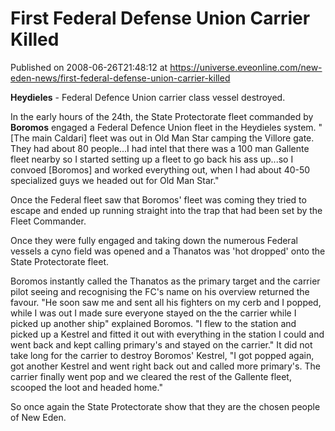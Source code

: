 # First Federal Defense Union Carrier Killed
Published on 2008-06-26T21:48:12 at https://universe.eveonline.com/new-eden-news/first-federal-defense-union-carrier-killed

**Heydieles** \- Federal Defence Union carrier class vessel destroyed.

In the early hours of the 24th, the State Protectorate fleet commanded by **Boromos** engaged a Federal Defence Union fleet in the Heydieles system. "[The main Caldari] fleet was out in Old Man Star camping the Villore gate. They had about 80 people...I had intel that there was a 100 man Gallente fleet nearby so I started setting up a fleet to go back his ass up...so I convoed [Boromos] and worked everything out, when I had about 40-50 specialized guys we headed out for Old Man Star."

Once the Federal fleet saw that Boromos' fleet was coming they tried to escape and ended up running straight into the trap that had been set by the Fleet Commander.

Once they were fully engaged and taking down the numerous Federal vessels a cyno field was opened and a Thanatos was 'hot dropped' onto the State Protectorate fleet.

Boromos instantly called the Thanatos as the primary target and the carrier pilot seeing and recognising the FC's name on his overview returned the favour. "He soon saw me and sent all his fighters on my cerb and I popped, while I was out I made sure everyone stayed on the the carrier while I picked up another ship" explained Boromos. "I flew to the station and picked up a Kestrel and fitted it out with everything in the station I could and went back and kept calling primary's and stayed on the carrier." It did not take long for the carrier to destroy Boromos' Kestrel, "I got popped again, got another Kestrel and went right back out and called more primary's. The carrier finally went pop and we cleared the rest of the Gallente fleet, scooped the loot and headed home."

So once again the State Protectorate show that they are the chosen people of New Eden.
